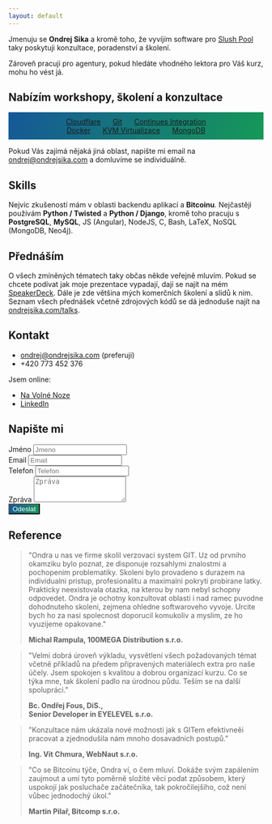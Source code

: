 ```yaml
---
layout: default
---
```


Jmenuju se __Ondrej Sika__ a kromě toho, že vyvíjím software pro
[Slush Pool](https://slushpool.com) taky poskytuji konzultace,
poradenství a školení.

Zároveň pracuji pro agentury, pokud hledáte
vhodného lektora pro Váš kurz, mohu ho vést já.

<!--
Pokud se chcete dozvědět víc o tom, co dělám, můžete sledovat můj [blog](/blog), nebo odebírat můj [newsletter](http://go.oxs.cz/skoleni-git-newsletter).
-->

<style>
.background {
    color: #fff;
    text-align: center;
    background-color: #159957;
    background-image: linear-gradient(120deg, #155799, #159957);
}
</style>


## Nabízím workshopy, školení a konzultace

<div class="background" style="padding: 10px">
<a href="https://sedu.cz/kurzy/cloudflare.html" class="btn" style="margin: 10px">Cloudflare</a>
<a href="https://skoleni-git.cz" class="btn" style="margin: 10px">Git</a>
<a href="https://sedu.cz/kurzy/continues-integration.html" class="btn" style="margin: 10px">Continues Integration</a>
<br>
<a href="https://skoleni-docker.cz" class="btn" style="margin: 10px">Docker</a>
<a href="https://sedu.cz/kurzy/kvm-virtualizace.html" class="btn" style="margin: 10px">KVM Virtualizace</a>
<a href="https://sedu.cz/kurzy/mongodb.html" class="btn" style="margin: 10px">MongoDB</a>
</div>

Pokud Vás zajímá nějaká jiná oblast, napište mi email na
<ondrej@ondrejsika.com> a domluvíme se individuálně.

## Skills

Nejvíc zkušeností mám v oblasti backendu aplikací a __Bitcoinu__. Nejčastěji používám __Python / Twisted__ a __Python / Django__, kromě toho pracuju s __PostgreSQL__, __MySQL__, JS (Angular), NodeJS, C, Bash, LaTeX, NoSQL (MongoDB, Neo4j).


## Přednáším

O všech zmíněných tématech taky občas někde veřejně mluvím. Pokud se
chcete podívat jak moje prezentace vypadají, dají se najít na 
mém [SpeakerDeck](https://speakerdeck.com/ondrejsika). Dále je zde 
většina mých komerčních školení a slidů k nim. Seznam všech 
přednášek včetně zdrojových kódů se dá jednoduše najít 
na [ondrejsika.com/talks](https://ondrejsika.com/talks).


## Kontakt

- <ondrej@ondrejsika.com> (preferuji)
- +420 773 452 376

Jsem online:

- [Na Volné Noze](http://navolnenoze.cz/prezentace/ondrej-sika/)
- [LinkedIn](https://www.linkedin.com/in/ondrejsika)


## Napište mi

<script src='https://www.google.com/recaptcha/api.js'></script>
<form action="https://former.sikaapp.cz/submit/7/QIdzNqOETQwQlryISrcwIOdDFEpYRBZg/">
  <div class="row">
    <div class="col-md-6">
  <div class="form-group">
    <label for="name">Jméno</label>
    <input type="text" class="form-control" name="name" id="name" placeholder="Jmeno">
  </div>
  </div>
  </div>
  <div class="row">
    <div class="col-md-6">
  <div class="form-group">
    <label for="email">Email</label>
    <input type="email" class="form-control" name="email"  id="email" placeholder="Email">
  </div>
    </div>
    <div class="col-md-6">
  <div class="form-group">
    <label for="phone">Telefon</label>
    <input type="tel" class="form-control" name="phone" id="exampleInputPassword1" placeholder="Telefon">
  </div>
    </div>
  </div>
  <div class="form-group">
    <label for="message">Zpráva</label>
    <textarea class="form-control" name="message" rows="3" placeholder="Zpráva"></textarea>
  </div>
  <div class="form-group">
    <div class="g-recaptcha" data-sitekey="6LdEPxsUAAAAAMhB1wmR-GRfO_KdNWmCcpz7F7RX"></div>
  </div>
  <button type="submit" class="btn btn-default background">Odeslat</button>
</form>


## Reference

> "Ondra u nas ve firme skolil verzovaci system GIT. Uz od prvniho okamziku bylo poznat, ze disponuje rozsahlymi znalostmi a pochopenim problematiky. Skoleni bylo provadeno s durazem na individualni pristup, profesionalitu a maximalni pokryti probirane latky. Prakticky neexistovala otazka, na kterou by nam nebyl schopny odpovedet. Ondra je ochotny konzultovat oblasti i nad ramec puvodne dohodnuteho skoleni, zejmena ohledne softwaroveho vyvoje. Urcite bych ho za nasi spolecnost doporucil komukoliv a myslim, ze ho vyuzijeme opakovane."
>
> __Michal Rampula, 100MEGA Distribution s.r.o.__

> "Velmi dobrá úroveň výkladu, vysvětlení všech požadovaných témat včetně příkladů na předem připravených materiálech extra pro naše účely. Jsem spokojen s kvalitou a dobrou organizací  kurzu. Co se týka mne, tak školení padlo na úrodnou půdu. Teším se na další spolupráci."
>
> __Bc. Ondřej Fous, DiS.,<br> Senior Developer in EYELEVEL s.r.o.__

> "Konzultace nám ukázala nové možnosti jak s GITem efektivneěi pracovat a zjednodušila nám mnoho dosavadních postupů."
>
> __Ing. Vit Chmura, WebNaut s.r.o.__

> "Co se Bitcoinu týče, Ondra ví, o čem mluví. Dokáže svým zapálením zaujmout a umí tyto poměrně složité věci podat způsobem, který uspokojí jak posluchače začátečníka, tak pokročilejšího, což není vůbec jednodochý úkol."
>
> __Martin Pilař, Bitcomp s.r.o.__


<!--
Další reference najdete na mém soukromém webu: [ondrejsika.com/references.html](https://ondrejsika.com/references.html).
-->
